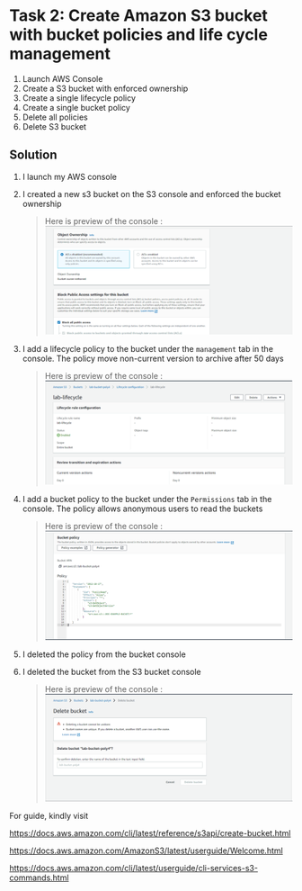 # Task 2: Create Amazon S3 bucket with bucket policies and life cycle management

1. Launch AWS Console
2. Create a S3 bucket with enforced ownership
3. Create a single lifecycle policy
4. Create a single bucket policy
5. Delete all policies
6. Delete S3 bucket

## Solution
1. I launch my AWS console

2. I created a new s3 bucket on the S3 console and enforced the bucket ownership

    > Here is preview of the console :
    ![Create a bucket with enforced ownership](Images/enforced-ownership.PNG)

3. I add a lifecycle policy to the bucket under the `management` tab in the console. The policy move non-current version to archive after 50 days

    > Here is preview of the console :
    ![Create a lifecycle policy](Images/lifecycle-policy.PNG)

4. I add a bucket policy to the bucket under the `Permissions` tab in the console. The policy allows anonymous users to read the buckets

    > Here is preview of the console :
    ![Create a bucket policy](Images/bucket-policy.PNG)

5. I deleted the policy from the bucket console

6. I deleted the bucket from the S3 bucket console 

    > Here is preview of the console :
    ![Delete a bucket](Images/delete-bucket.PNG)







For guide, kindly visit

https://docs.aws.amazon.com/cli/latest/reference/s3api/create-bucket.html

https://docs.aws.amazon.com/AmazonS3/latest/userguide/Welcome.html

https://docs.aws.amazon.com/cli/latest/userguide/cli-services-s3-commands.html
